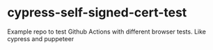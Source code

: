 # cypress-self-signed-cert-test

Example repo to test Github Actions with different browser tests. Like cypress and puppeteer
